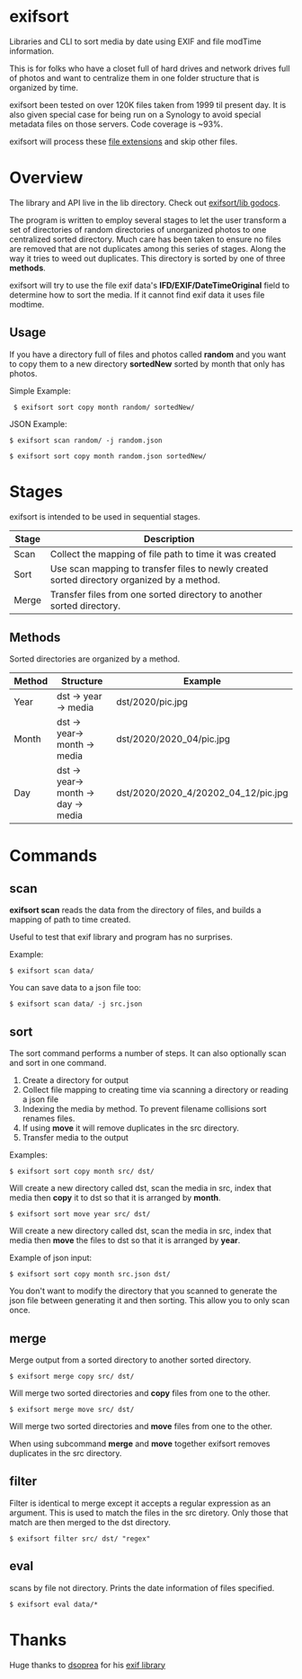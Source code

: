 # exifsort

Libraries and CLI to sort media by date using EXIF and file modTime information.

This is for folks who have a closet full of hard drives and network drives full
of photos and want to centralize them in one folder structure that is organized
by time.

exifsort been tested on over 120K files taken from 1999 til present day. It is
also given special case for being run on a Synology to avoid special metadata
files on those servers. Code coverage is ~93%.

exifsort will process these [file extensions](https://godoc.org/github.com/matchstick/exifsort/lib#pkg-constants) and skip other files.

# Overview

The library and API live in the lib directory. Check out
[exifsort/lib godocs](https://godoc.org/github.com/matchstick/exifsort/lib).

The program is written to employ several stages to let the user transform a set of
directories of random directories of unorganized photos to one centralized
sorted directory. Much care has been taken to ensure no files are removed that
are not duplicates among this series of stages. Along the way it tries to weed
out duplicates. This directory is sorted by one of three **methods**.

exifsort will try to use the file exif data's **IFD/EXIF/DateTimeOriginal** field
to determine how to sort the media. If it cannot find exif data it uses file modtime.

## Usage

If you have a directory full of files and photos called **random** and you want
to copy them to a new directory **sortedNew** sorted by month that only has photos.

Simple Example:

` $ exifsort sort copy month random/ sortedNew/`

JSON Example:

`$ exifsort scan random/ -j random.json`

`$ exifsort sort copy month random.json sortedNew/`

# Stages

exifsort is intended to be used in sequential stages.

| Stage | Description |
|-------|-------------|
| Scan  | Collect the mapping of file path to time it was created |
| Sort  | Use scan mapping to transfer files to newly created sorted directory organized by a method. |
| Merge | Transfer files from one sorted directory to another sorted directory. |

## Methods

Sorted directories are organized by a method.

| Method | Structure | Example |
| ------ | --------- | ------- |
| Year   | dst -> year -> media | dst/2020/pic.jpg |
| Month  | dst -> year-> month -> media | dst/2020/2020_04/pic.jpg |
| Day    | dst -> year-> month -> day -> media | dst/2020/2020_4/20202_04_12/pic.jpg |

# Commands

## scan

**exifsort scan** reads the data from the directory of files, and builds a mapping of path to time created.

Useful to test that exif library and program has no surprises.

Example:

`$ exifsort scan data/`

You can save data to a json file too:

`$ exifsort scan data/ -j src.json`

## sort

The sort command performs a number of steps. It can also optionally scan and sort in one command.

  1. Create a directory for output
  1. Collect file mapping to creating time via scanning a directory or reading a json file
  1. Indexing the media by method. To prevent filename collisions sort renames files.
  1. If using **move** it will remove duplicates in the src directory.
  1. Transfer media to the output


Examples:

`$ exifsort sort copy month src/ dst/`

Will create a new directory called dst, scan the media in src, index that media
then **copy** it to dst so that it is arranged by **month**.

`$ exifsort sort move year src/ dst/`

Will create a new directory called dst, scan the media in src, index that media
then **move** the files to dst so that it is arranged by **year**. 

Example of json input:

`$ exifsort sort copy month src.json dst/`

You don't want to modify the directory that you scanned to generate the json
file between generating it and then sorting. This allow you to only scan
once.

## merge

Merge output from a sorted directory to another sorted directory.

`$ exifsort merge copy src/ dst/ `

Will merge two sorted directories and **copy** files from one to the other.

`$ exifsort merge move src/ dst/ `

Will merge two sorted directories and **move** files from one to the other.

When using subcommand **merge** and **move** together exifsort removes duplicates in the
src directory.

## filter

Filter is identical to merge except it accepts a regular expression as an argument.
This is used to match the files in the src diretory. Only those that match are
then merged to the dst directory.

`$ exifsort filter src/ dst/ "regex"`

## eval

scans by file not directory. Prints the date information of files specified.

`$ exifsort eval data/*`

# Thanks

Huge thanks to [dsoprea](https://github.com/dsoprea) for his [exif library](https://github.com/dsoprea/go-exif)
